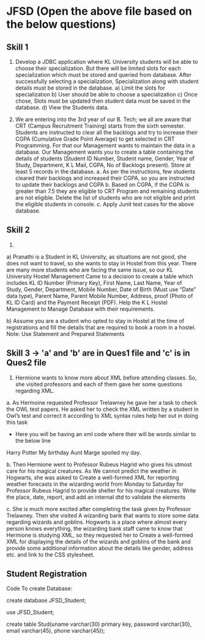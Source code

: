 # JFSD (Open the above file based on the below questions)

  Skill 1
  ----------
  
  1. Develop a JDBC application where KL University students will be able to choose their specialization. But there will be limited slots for each specialization which must    be stored and queried from database. After successfully selecting a specialization, Specialization along with student details must be stored in the database.
  a) Limit the slots for specialization
  b) User should be able to choose a specialization
  c) Once chose, Slots must be updated then student data must be saved in the database.
  d) View the Students data.
  
  
  2. We are entering into the 3rd year of our B. Tech; we all are aware that CRT (Campus Recruitment Training) starts from the sixth semester. Students are instructed to clear all the backlogs and try to increase their CGPA (Cumulative Grade Point Average) to get selected in CRT Programming. For that our Management wants to maintain the data in a database. Our Management wants you to create a table containing the details of students (Student ID Number, Student name, Gender, Year of Study, Department, K L Mail, CGPA, No of Backlogs present). Store at least 5 records in the database.
  a. As per the instructions, few students cleared their backlogs and increased their CGPA, so you are instructed to update their backlogs and CGPA
  b. Based on CGPA, if the CGPA is greater than 7.5 they are eligible to CRT Program and remaining students are not eligible. Delete the list of students who are not eligible and print the eligible students in console.
  c. Apply Junit test cases for the above database.
  
  
  Skill 2
  ----------
  
  1.
  a) Pranathi is a Student in KL University, as situations are not good, she does not want to travel, so she wants to stay in Hostel from this year. There are many more students who are facing the same issue, so our KL University Hostel Management Came to a decision to create a table which includes KL ID Number (Primary Key), First Name, Last Name, Year of Study, Gender, Department, Mobile Number, Date of Birth (Must use “Date” data type), Parent Name, Parent Mobile Number, Address, proof (Photo of KL ID Card) and the Payment Receipt (PDF). Help the K L Hostel Management to Manage Database with their requirements.
  
  b) Assume you are a student who opted to stay in Hostel at the time of registrations and fill the details that are required to book a room in a hostel.
Note: Use Statement and Prepared Statements



  Skill 3 -> 'a' and 'b' are in Ques1 file and 'c' is in Ques2 file
  --------------------------------------------------------------------
  
  
  1. Hermione wants to know more about XML before attending classes. So, she visited professors and each of them gave her some questions regarding XML.


  a. As Hermoine requested Professor Trelawney he gave her a task to check the OWL test papers. He asked her to check the XML written by a student in Owl’s test and correct it according to XML syntax rules help her out in doing this task
  * Here you will be having an xml code where their will be words similar to the below line
  <p>
  <?xml version="1.0" encoding="UTF-8">
  <Diary>
  <Monday>
  <Monday date=”31 “July”” year=1994/>
  <name>Harry Potter</name>
  <Heading>My birthday</heading>
  <body>Aunt Marge spoiled my day. <body><! --My-- notes -->
  </Diary>
  </Monday>
  </p>

  b. Then Hermione went to Professor Rubeus Hagrid who gives his utmost care for his magical creatures. As We cannot predict the weather in Hogwarts, she was asked to Create a well-formed XML for reporting weather forecasts in the wizarding world from Monday to Saturday for Professor Rubeus Hagrid to provide shelter for his magical creatures. Write the place, date, report, and add an internal dtd to validate the elements

  c. She is much more excited after completing the task given by Professor Trelawney. Then she visited A wizarding bank that wants to store some data regarding wizards and goblins. Hogwarts is a place where almost every person knows everything, the wizarding bank staff came to know that Hermione is studying XML, so they requested her to Create a well-formed XML for displaying the details of the wizards and goblins of the bank and provide some additional information about the details like gender, address etc. and link to the CSS stylesheet.


**Student Registration**
---------------------------
Code To create Database:

create database JFSD_Student;

use JFSD_Student;


create table Stud(uname varchar(30) primary key, password varchar(30), email varchar(45), phone varchar(45));
